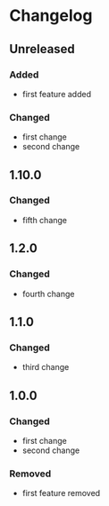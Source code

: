 # Changelog


## Unreleased
### Added
- first feature added
### Changed
- first change
- second change

## 1.10.0
### Changed
- fifth change

## 1.2.0
### Changed
- fourth change

## 1.1.0
### Changed
- third change

## 1.0.0
### Changed
- first change
- second change
### Removed
- first feature removed
